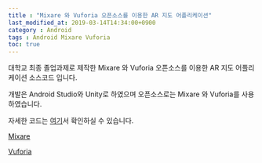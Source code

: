 ```yaml
---
title : "Mixare 와 Vuforia 오픈소스를 이용한 AR 지도 어플리케이션" 
last_modified_at: 2019-03-14T14:34:00+0900
category : Android
tags : Android Mixare Vuforia
toc: true
--- 
```


대학교 최종 졸업과제로 제작한 Mixare 와 Vuforia 오픈소스를 이용한 AR 지도 어플리케이션 소스코드 입니다.

개발은 Android Studio와 Unity로 하였으며 오픈소스로는 Mixare 와 Vuforia를 사용하였습니다.

자세한 코드는 [여기](https://github.com/minungpark/Mixare-Unity)서 확인하실 수 있습니다.

[Mixare](http://www.mixare.org/)

[Vuforia](https://www.vuforia.com/)